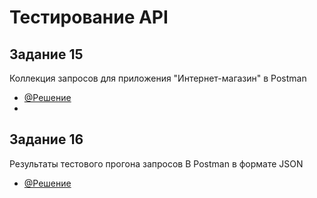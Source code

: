 # Тестирование API
## Задание 15
Коллекция запросов для приложения "Интернет-магазин" в Postman
- [@Решение](https://www.postman.com/avionics-pilot-14449528/workspace/demoshopping/collection/40954683-13f80804-00b8-4289-b5a1-516f6fdb4126?action=share&creator=40954683&active-environment=40954683-6fd751e1-b987-46b2-b621-618fe18b3d54)
- 
## Задание 16
Результаты тестового прогона запросов В Postman в формате JSON
- [@Решение](https://github.com/NikolaevaAR/api/blob/main/DemoShopping.postman_test_run.json)

